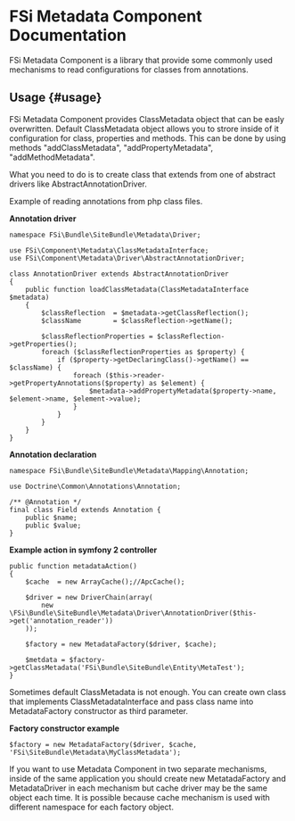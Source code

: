 # FSi Metadata Component Documentation

FSi Metadata Component is a library that provide some commonly used mechanisms to read 
configurations for classes from annotations.  

## Usage {#usage}


FSi Metadata Component provides ClassMetadata object that can be easly overwritten. Default ClassMetadata object allows 
you to strore inside of it configuration for class, properties and methods. 
This can be done by using methods "addClassMetadata", "addPropertyMetadata", "addMethodMetadata". 

What you need to do is to create class that extends from one of abstract drivers like AbstractAnnotationDriver. 

Example of reading annotations from php class files. 


**Annotation driver** 

    namespace FSi\Bundle\SiteBundle\Metadata\Driver;
    
    use FSi\Component\Metadata\ClassMetadataInterface;
    use FSi\Component\Metadata\Driver\AbstractAnnotationDriver;
    
    class AnnotationDriver extends AbstractAnnotationDriver
    {
        public function loadClassMetadata(ClassMetadataInterface $metadata)
        {
            $classReflection  = $metadata->getClassReflection();
            $className        = $classReflection->getName();

            $classReflectionProperties = $classReflection->getProperties();
            foreach ($classReflectionProperties as $property) {
                if ($property->getDeclaringClass()->getName() == $className) {
                    foreach ($this->reader->getPropertyAnnotations($property) as $element) {
                        $metadata->addPropertyMetadata($property->name, $element->name, $element->value);
                    }
                }
            }
        }
    }
    
**Annotation declaration**

    namespace FSi\Bundle\SiteBundle\Metadata\Mapping\Annotation;
    
    use Doctrine\Common\Annotations\Annotation;
    
    /** @Annotation */
    final class Field extends Annotation {
        public $name;
        public $value;
    }

**Example action in symfony 2 controller**

    public function metadataAction()
    {
        $cache  = new ArrayCache();//ApcCache();

        $driver = new DriverChain(array(
            new \FSi\Bundle\SiteBundle\Metadata\Driver\AnnotationDriver($this->get('annotation_reader'))
        ));
        
        $factory = new MetadataFactory($driver, $cache);
        
        $metdata = $factory->getClassMetadata('FSi\Bundle\SiteBundle\Entity\MetaTest');
    }

Sometimes default ClassMetadata is not enough. You can create own class that implements 
ClassMetadataInterface and pass class name into MetadataFactory constructor as third parameter. 

**Factory constructor example**

    $factory = new MetadataFactory($driver, $cache, 'FSi\SiteBundle\Metadata\MyClassMetadata');

If you want to use Metadata Component in two separate mechanisms, inside of the 
same application you should create new MetatadaFactory and MetadataDriver in each 
mechanism but cache driver may be the same object each time. It is possible because 
cache mechanism is used with different namespace for each factory object.  
